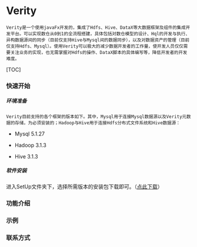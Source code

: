 # Verity

    Verity是一个使用javaFx开发的，集成了Hdfs、Hive、DataX等大数据框架及组件的集成开发平台。可以实现数仓从0到1的全流程搭建，具体包括对数仓模型的设计、Hql的开发与执行、异构数据源间的同步（目前仅支持Hive与Mysql间的数据同步），以及对数据资产的管理（目前仅支持Hdfs、Mysql）。使用Verity可以极大的减少数据开发者的工作量，使开发人员仅仅需要关注业务的实现，也无需掌握对Hdfs的操作、DataX脚本的具体编写等，降低开发者的开发难度。

[TOC]

### 快速开始

##### 环境准备

    Verity目前支持的各个框架的版本如下。其中，Mysql用于连接Mysql数据源以及Verity元数据的存储，为必须安装的；Hadoop与Hive用于连接Hdfs分布式文件系统和Hive数据源：

- Mysql	5.1.27

- Hadoop	3.1.3

- Hive	3.1.3

##### 软件安装

进入SetUp文件夹下，选择所需版本的安装包下载即可。（[点此下载](./SetUp/)）

### 功能介绍

### 示例

### 联系方式